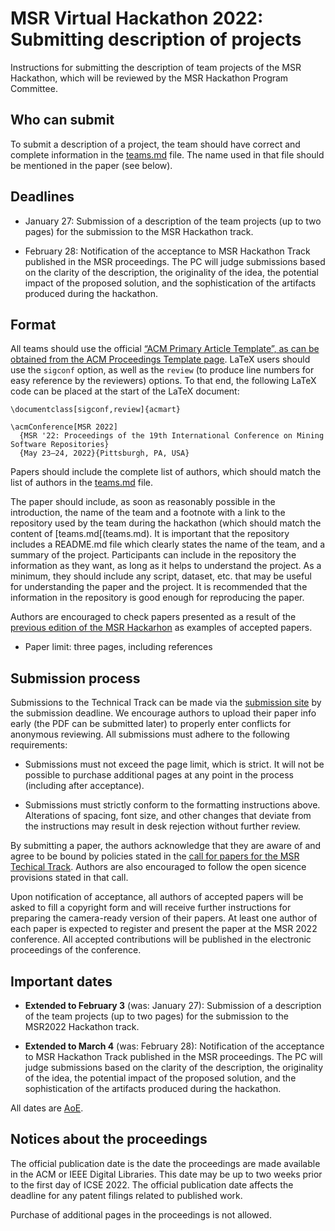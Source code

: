 # MSR Virtual Hackathon 2022: Submitting description of projects

Instructions for submitting the description of team projects
of the MSR Hackathon, which will be reviewed by the MSR Hackathon
Program Committee.

## Who can submit

To submit a description of a project, the team should have correct and complete
information in the [teams.md](teams.md) file. The name used in that file should
be mentioned in the paper (see below).

## Deadlines

* January 27: Submission of a description of the team projects (up to two pages) for the submission to the MSR Hackathon track.

* February 28: Notification of the acceptance to MSR Hackathon Track published in the MSR proceedings. The PC will judge submissions based on the clarity of the description, the originality of the idea, the potential impact of the proposed solution, and the sophistication of the artifacts produced during the hackathon.

## Format

All teams should use the official
[“ACM Primary Article Template”, as can be obtained from the ACM Proceedings Template page](https://www.acm.org/publications/proceedings-template).
LaTeX users should use the `sigconf` option, as well as the `review`
(to produce line numbers for easy reference by the reviewers) options.
To that end, the following LaTeX code can be placed at the start of the LaTeX document:

```
\documentclass[sigconf,review]{acmart}

\acmConference[MSR 2022]
  {MSR '22: Proceedings of the 19th International Conference on Mining Software Repositories}
  {May 23–24, 2022}{Pittsburgh, PA, USA}
```

Papers should include the complete list of authors, which should match the list of
authors in the [teams.md](teams.md) file.

The paper should include, as soon as reasonably possible in the introduction,
the name of the team and a footnote with a link to the repository used by the team
during the hackathon (which should match the content of [teams.md[(teams.md).
It is important that the repository includes a README.md file which clearly
states the name of the team, and a summary of the project. Participants can
include in the repository the information as they want, as long as it helps to understand
the project. As a minimum, they
should include any script, dataset, etc. that may be useful for understanding
the paper and the project. It is recommended that the information in the
repository is good enough for reproducing the paper.

Authors are encouraged to check papers presented as a result of the 
[previous edition of the MSR Hackarhon](https://2021.msrconf.org/track/hackathon?#program)
as examples of accepted papers.

* Paper limit: three pages, including references

## Submission process

Submissions to the Technical Track can be made via the 
[submission site](https://msr2022-hack.hotcrp.com) by the submission deadline.
We encourage authors to upload their paper info early (the PDF can be submitted later) 
to properly enter conflicts for anonymous reviewing.
All submissions must adhere to the following requirements:

* Submissions must not exceed the page limit, which is strict.
It will not be possible to purchase additional pages at any point in the process (including after acceptance).

* Submissions must strictly conform to the formatting instructions above.
Alterations of spacing, font size, and other changes that deviate from the instructions
may result in desk rejection without further review.

By submitting a paper, the authors acknowledge that
they are aware of and agree to be bound by policies stated in the
[call for papers for the MSR Techical Track](https://conf.researchr.org/track/msr-2022/msr-2022-technical-papers).
Authors are also encouraged to follow the open sicence provisions stated in that call.

Upon notification of acceptance, all authors of accepted papers will be asked to fill a copyright
form and will receive further instructions for preparing the camera-ready version of their papers.
At least one author of each paper is expected to register and present the paper at the MSR 2022 conference.
All accepted contributions will be published in the electronic proceedings of the conference.

## Important dates

* **Extended to February 3** (was: January 27): Submission of a description of the team projects (up to two pages) for the submission to the MSR2022 Hackathon track.

* **Extended to March 4** (was: February 28): Notification of the acceptance to MSR Hackathon Track published in the MSR proceedings. The PC will judge submissions based on the clarity of the description, the originality of the idea, the potential impact of the proposed solution, and the sophistication of the artifacts produced during the hackathon.

All dates are [AoE](https://en.wikipedia.org/wiki/Anywhere_on_Earth).

## Notices about the proceedings

The official publication date is the date the proceedings are made available in the ACM or IEEE Digital Libraries. This date may be up to two weeks prior to the first day of ICSE 2022. The official publication date affects the deadline for any patent filings related to published work.

Purchase of additional pages in the proceedings is not allowed.
